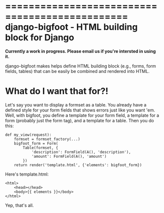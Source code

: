 ===============================================
django-bigfoot - HTML building block for Django
===============================================

__Currently a work in progress. Please email us if you're intersted in using
it.__

django-bigfoot makes helps define HTML building block (e.g., forms, form
fields, tables) that can be easily be combined and rendered into HTML.

What do I want that for?!
=========================

Let's say you want to display a formset as a table. You already have a defined
style for your form fields that shows errors just like you want 'em. Well, with
bigfoot, you define a template for your form field, a template for a form
(probably just the form tag), and a template for a table. Then you do this:

    def my_view(request):
        formset = formset_factory(...)
        bigfoot_form = Form(
            Table(formset, {
                'description': FormField(A(), 'description'),
                'amount': FormField(A(), 'amount')
            })
        return render('template.html', {'elements': bigfoot_form})

Here's template.html:

    <html>
        <head></head>
        <body>{{ elements }}</body>
    </html>

Yep, that's all.

